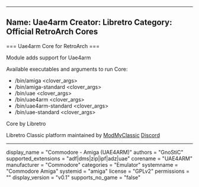 -----------------------
Name: Uae4arm
Creator: Libretro
Category: Official RetroArch Cores
-----------------------

=== Uae4arm Core for RetroArch ===

Module adds support for Uae4arm

Available executables and arguments to run Core:
- /bin/amiga <rom> <clover_args>
- /bin/amiga-standard <rom> <clover_args>
- /bin/uae <rom> <clover_args>
- /bin/uae4arm <rom> <clover_args>
- /bin/uae4arm-standard <rom> <clover_args>
- /bin/uae-standard <rom> <clover_args>

Core by Libretro

Libretro Classic platform maintained by [ModMyClassic](https://modmyclassic.com) [Discord](https://discordapp.com/invite/8gygsrw)

-----------------------

display_name = "Commodore - Amiga (UAE4ARM)"
authors = "GnoStiC"
supported_extensions = "adf|dms|zip|ipf|adz|uae"
corename = "UAE4ARM"
manufacturer = "Commodore"
categories = "Emulator"
systemname = "Commodore Amiga"
systemid = "amiga"
license = "GPLv2"
permissions = ""
display_version = "v0.1"
supports_no_game = "false"

